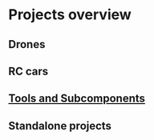 # Projects overview

## Drones

## RC cars

## [Tools and Subcomponents](https://github.com/LiLTAP/MechatronicMadness/tree/main/Projects/Tools)

## Standalone projects
